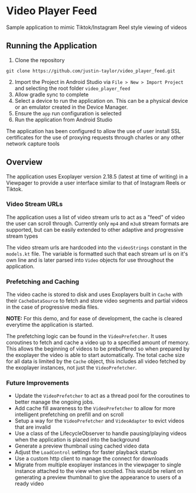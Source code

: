 # Video Player Feed

Sample application to mimic Tiktok/Instagram Reel style viewing of videos

## Running the Application

1. Clone the repository
  ```
  git clone https://github.com/justin-taylor/video_player_feed.git
  ```
2. Import the Project in Android Studio via `File > New > Import Project` and selecting the root folder `video_player_feed`
1. Allow gradle sync to complete
1. Select a device to run the application on. This can be a physical device or an emulator created in the Device Manager.
1. Ensure the `app` run configuration is selected
1. Run the application from Android Studio

The application has been configured to allow the use of user install SSL certificates for the use of proxying requests
through charles or any other network capture tools

## Overview

The application uses Exoplayer version 2.18.5 (latest at time of writing) in a Viewpager to provide a user
interface similar to that of Instagram Reels or Tiktok.

### Video Stream URLs

The application uses a list of video stream urls to act as a "feed" of video the user can scroll through. Currently
only `mp4` and `m3u8` stream formats are supported, but can be easily extended to other adaptive and progressive stream types

The video stream urls are hardcoded into the `videoStrings` constant in the `models.kt` file. The variable
is formatted such that each stream url is on it's own line and is later parsed into `Video` objects for
use throughout the application.

### Prefetching and Caching

The video cache is stored to disk and uses Exoplayers built in `Cache` with their `CacheDataSource` to fetch and 
store video segments and partial videos in the case of progressive media files.

**NOTE:** For this demo, and for ease of development, the cache is cleared everytime the application is started.

The prefetching logic can be found in the `VideoPrefetcher`. It uses coroutines to fetch and cache a video up to 
a specified amount of memory. This allows the beginning of videos to be prebuffered so when prepared by the exoplayer
the video is able to start automatically. The total cache size for all data is limited by the `Cache` object, this includes
all video fetched by the exoplayer instances, not just the `VideoPrefetcher`.

### Future Improvements
* Update the `VideoPrefetcher` to act as a thread pool for the coroutines to better manage the ongoing jobs.
* Add cache fill awareness to the `VideoPrefetcher` to allow for more intelligent prefetching on prefill and on scroll
* Setup a way for the `VideoPrefetcher` and `VideoAdapter` to evict videos that are invalid
* Use a class of the LifecycleObserver to handle pausing/playing videos when the application is placed into the background
* Generate a preview thumbnail using cached video data
* Adjust the `LoadControl` settings for faster playback startup
* Use a custom http client to manage the connect for downloads
* Migrate from multiple exoplayer instances in the viewpager to single instance
    attached to the view when scrolled. This would be reliant on generating a
    preview thumbnail to give the appearance to users of a ready video


